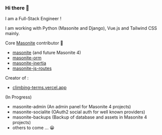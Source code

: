 ### Hi there 👋

I am a Full-Stack Engineer !

I am working with Python (Masonite and Django), Vue.js and Tailwind CSS mainly.

Core [Masonite](https://docs.masoniteproject.com/) contributor :rocket:
- [masonite](https://github.com/MasoniteFramework/masonite/) (and future Masonite 4)
- [masonite-orm](https://github.com/MasoniteFramework/orm/)
- [masonite-inertia](https://github.com/girardinsamuel/masonite-inertia/)
- [masonite-js-routes](https://github.com/girardinsamuel/masonite-js-routes/)

Creator of :
- [climbing-terms.vercel.app](https://climbing-terms.vercel.app)

(In Progress)
- masonite-admin (An admin panel for Masonite 4 projects)
- masonite-socialite (OAuth2 social auth for well known providers)
- masonite-backups (Backup of database and assets in Masonite 4 projects)
- others to come ... 😀

